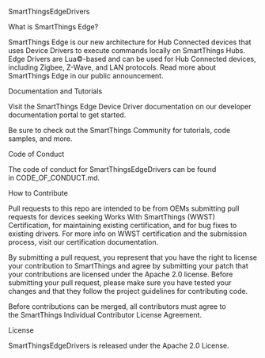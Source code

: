 SmartThingsEdgeDrivers

What is SmartThings Edge?

SmartThings Edge is our new architecture for Hub Connected devices that uses Device Drivers to execute commands locally on SmartThings Hubs. Edge Drivers are Lua©-based and can be used for Hub Connected devices, including Zigbee, Z-Wave, and LAN protocols. Read more about SmartThings Edge in our public announcement.

Documentation and Tutorials

Visit the SmartThings Edge Device Driver documentation on our developer documentation portal to get started.

Be sure to check out the SmartThings Community for tutorials, code samples, and more.

Code of Conduct

The code of conduct for SmartThingsEdgeDrivers can be found in CODE_OF_CONDUCT.md.

How to Contribute

Pull requests to this repo are intended to be from OEMs submitting pull requests for devices seeking Works With SmartThings (WWST) Certification, for maintaining existing certification, and for bug fixes to existing drivers. For more info on WWST certification and the submission process, visit our certification documentation.

By submitting a pull request, you represent that you have the right to license your contribution to SmartThings and agree by submitting your patch that your contributions are licensed under the Apache 2.0 license. Before submitting your pull request, please make sure you have tested your changes and that they follow the project guidelines for contributing code.

Before contributions can be merged, all contributors must agree to the SmartThings Individual Contributor License Agreement.

License

SmartThingsEdgeDrivers is released under the Apache 2.0 License.

